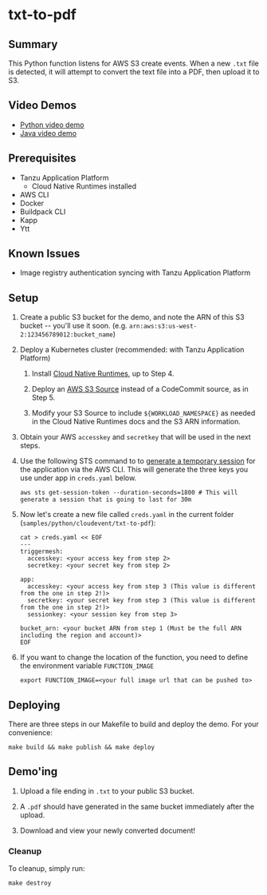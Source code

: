 # txt-to-pdf

## Summary

This Python function listens for AWS S3 create events. When a new `.txt` file is detected, it will attempt to convert the text file into a PDF, then upload it to S3.

## Video Demos

- [Python video demo](https://vimeo.com/724580619)
- [Java video demo](https://vimeo.com/724580576)

## Prerequisites
* Tanzu Application Platform
    * Cloud Native Runtimes installed
* AWS CLI
* Docker
* Buildpack CLI
* Kapp
* Ytt

## Known Issues
* Image registry authentication syncing with Tanzu Application Platform

## Setup

1. Create a public S3 bucket for the demo, and note the ARN of this S3 bucket -- you'll use it soon. (e.g. `arn:aws:s3:us-west-2:123456789012:bucket_name`)

1. Deploy a Kubernetes cluster (recommended: with Tanzu Application Platform)

    1. Install [Cloud Native Runtimes](https://docs.vmware.com/en/Cloud-Native-Runtimes-for-VMware-Tanzu/1.2/tanzu-cloud-native-runtimes/GUID-install.html), up to Step 4.

    1. Deploy an [AWS S3 Source](https://github.com/triggermesh/aws-event-sources/blob/main/config/samples/awss3source.yaml) instead of a CodeCommit source, as in Step 5.

    1. Modify your S3 Source to include `${WORKLOAD_NAMESPACE}` as needed in the Cloud Native Runtimes docs and the S3 ARN information.

1. Obtain your AWS `accesskey` and `secretkey` that will be used in the next steps.

1. Use the following STS command to to [generate a temporary session](https://docs.aws.amazon.com/IAM/latest/UserGuide/id_credentials_temp_use-resources.html) for the application via the AWS CLI. This will generate the three keys you use under app in `creds.yaml` below.
    ```
    aws sts get-session-token --duration-seconds=1800 # This will generate a session that is going to last for 30m
    ```

1. Now let's create a new file called `creds.yaml` in the current folder (`samples/python/cloudevent/txt-to-pdf`):
    ```
    cat > creds.yaml << EOF
    ---
    triggermesh:
      accesskey: <your access key from step 2>
      secretkey: <your secret key from step 2>

    app:
      accesskey: <your access key from step 3 (This value is different from the one in step 2!)>
      secretkey: <your secret key from step 3 (This value is different from the one in step 2!)>
      sessionkey: <your session key from step 3>

    bucket_arn: <your bucket ARN from step 1 (Must be the full ARN including the region and account)>
    EOF
    ```

1.  If you want to change the location of the function, you need to define the environment variable `FUNCTION_IMAGE`
    ```
    export FUNCTION_IMAGE=<your full image url that can be pushed to>
    ```

## Deploying

There are three steps in our Makefile to build and deploy the demo. For your convenience:

```
make build && make publish && make deploy
```

## Demo'ing

1. Upload a file ending in `.txt` to your public S3 bucket.

2. A `.pdf` should have generated in the same bucket immediately after the upload.

3. Download and view your newly converted document!
 

### Cleanup
To cleanup, simply run:
```
make destroy
```    
